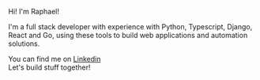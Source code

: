 Hi! I'm Raphael! 

I'm a full stack developer with experience with Python, Typescript, Django, React and Go, using these tools to build web applications and automation solutions.

You can find me on <a href="https://www.linkedin.com/in/raphael-oliveira-47510897/">Linkedin</a><br/>
Let's build stuff together!
